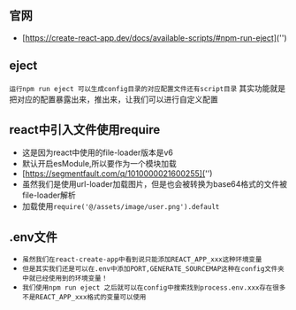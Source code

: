 ## 官网
* [https://create-react-app.dev/docs/available-scripts/#npm-run-eject]('')


## eject
`运行npm run eject 可以生成config目录的对应配置文件还有script目录`
其实功能就是把对应的配置暴露出来，推出来，让我们可以进行自定义配置

## react中引入文件使用require
* 这是因为react中使用的file-loader版本是v6
* 默认开启esModule,所以要作为一个模块加载
* [https://segmentfault.com/q/1010000021600255]('')
* 虽然我们是使用url-loader加载图片，但是也会被转换为base64格式的文件被file-loader解析
* 加载使用`require('@/assets/image/user.png').default`

## .env文件
* `虽然我们在react-create-app中看到说只能添加REACT_APP_xxx这种环境变量`
* `但是其实我们还是可以在.env中添加PORT,GENERATE_SOURCEMAP这种在config文件夹中就已经使用到的环境变量！`
* `我们使用npm run eject 之后就可以在config中搜索找到process.env.xxx存在很多不是REACT_APP_xxx格式的变量可以使用`

